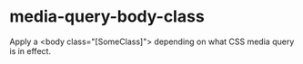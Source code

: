 media-query-body-class
======================

Apply a &lt;body class="[SomeClass]"> depending on what CSS media query is in effect.
